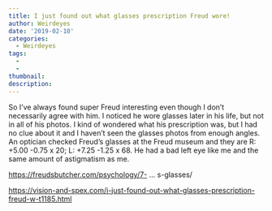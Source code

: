 ```yaml
---
title: I just found out what glasses prescription Freud wore!
author: Weirdeyes
date: '2019-02-10'
categories:
  - Weirdeyes
tags:
  - 
  - 
thumbnail: 
description: 
---
```


So I’ve always found super Freud interesting even though I don’t necessarily agree with him. I noticed he wore glasses later in his life, but not in all of his photos. I kind of wondered what his prescription was, but I had no clue about it and I haven’t seen the glasses photos from enough angles. An optician checked Freud’s glasses at the Freud museum and they are R: +5.00 -0.75 x 20; L: +7.25 -1.25 x 68. He had a bad left eye like me and the same amount of astigmatism as me.

https://freudsbutcher.com/psychology/7- ... s-glasses/

https://vision-and-spex.com/i-just-found-out-what-glasses-prescription-freud-w-t1185.html
